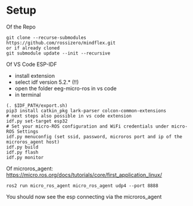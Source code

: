 # Setup
Of the Repo

```
git clone --recurse-submodules https://github.com/rossizero/mindflex.git
or if already cloned
git submodule update --init --recursive
```
Of VS Code ESP-IDF
* install extension
* select idf version 5.2.* (!!)
* open the folder eeg-micro-ros in vs code
* in terminal

```
(. $IDF_PATH/export.sh)
pip3 install catkin_pkg lark-parser colcon-common-extensions
# next steps also possible in vs code extension
idf.py set-target esp32 
# Set your micro-ROS configuration and WiFi credentials under micro-ROS Settings
idf.py menuconfig (set ssid, password, microros port and ip of the microros_agent host)
idf.py build
idf.py flash
idf.py monitor
```
Of microros_agent: 
https://micro.ros.org/docs/tutorials/core/first_application_linux/

```
ros2 run micro_ros_agent micro_ros_agent udp4 --port 8888
```
You should now see the esp connecting via the microros_agent